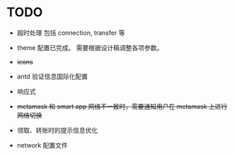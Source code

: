 # TODO

- 超时处理 包括 connection, transfer 等

- theme 配置已完成。 需要根据设计稿调整各项参数。

- <del>icons</del>

- antd 验证信息国际化配置

- 响应式

- <del>metamask 和 smart app 网络不一致时，需要通知用户在 metamask 上进行网络切换</del>

- 领取、转账时的提示信息优化

- network 配置文件
